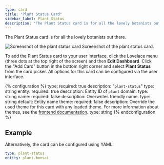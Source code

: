 ```yaml
---
type: card
title: "Plant Status Card"
sidebar_label: Plant Status
description: "The Plant Status card is for all the lovely botanists out there."
---
```


The Plant Status card is for all the lovely botanists out there.

<p class='img'>
<img src='/images/lovelace/lovelace_plant_card.png' alt='Screenshot of the plant status card'>
Screenshot of the plant status card.
</p>

To add the Plant Status card to your user interface, click the Lovelace menu (three dots at the top right of the screen) and then **Edit Dashboard**. Click the "Add Card" button in the bottom right corner and select **Plant Status** from the card picker. All options for this card can be configured via the user interface.

{% configuration %}
type:
  required: true
  description: "`plant-status`"
  type: string
entity:
  required: true
  description: Entity ID of `plant` domain.
  type: string
name:
  required: false
  description: Overwrites friendly name.
  type: string
  default: Entity name
theme:
  required: false
  description: Override the used theme for this card with any loaded theme. For more information about themes, see the [frontend documentation](/integrations/frontend/).
  type: string
{% endconfiguration %}

## Example

Alternatively, the card can be configured using YAML:

```yaml
type: plant-status
entity: plant.bonsai
```
